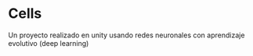 # Cells
Un proyecto realizado en unity usando redes neuronales con aprendizaje evolutivo (deep learning)
